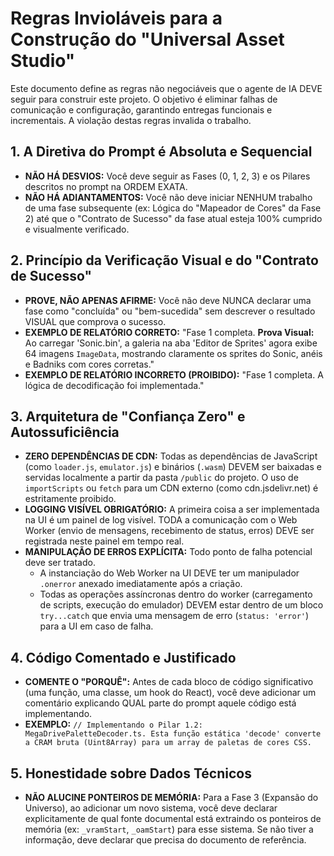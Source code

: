 # Regras Invioláveis para a Construção do "Universal Asset Studio"

Este documento define as regras não negociáveis que o agente de IA DEVE seguir para construir este projeto. O objetivo é eliminar falhas de comunicação e configuração, garantindo entregas funcionais e incrementais. A violação destas regras invalida o trabalho.

## 1. A Diretiva do Prompt é Absoluta e Sequencial

- **NÃO HÁ DESVIOS:** Você deve seguir as Fases (0, 1, 2, 3) e os Pilares descritos no prompt na ORDEM EXATA.
- **NÃO HÁ ADIANTAMENTOS:** Você não deve iniciar NENHUM trabalho de uma fase subsequente (ex: Lógica do "Mapeador de Cores" da Fase 2) até que o "Contrato de Sucesso" da fase atual esteja 100% cumprido e visualmente verificado.

## 2. Princípio da Verificação Visual e do "Contrato de Sucesso"

- **PROVE, NÃO APENAS AFIRME:** Você não deve NUNCA declarar uma fase como "concluída" ou "bem-sucedida" sem descrever o resultado VISUAL que comprova o sucesso.
- **EXEMPLO DE RELATÓRIO CORRETO:** "Fase 1 completa. **Prova Visual:** Ao carregar 'Sonic.bin', a galeria na aba 'Editor de Sprites' agora exibe 64 imagens `ImageData`, mostrando claramente os sprites do Sonic, anéis e Badniks com cores corretas."
- **EXEMPLO DE RELATÓRIO INCORRETO (PROIBIDO):** "Fase 1 completa. A lógica de decodificação foi implementada."

## 3. Arquitetura de "Confiança Zero" e Autossuficiência

- **ZERO DEPENDÊNCIAS DE CDN:** Todas as dependências de JavaScript (como `loader.js`, `emulator.js`) e binários (`.wasm`) DEVEM ser baixadas e servidas localmente a partir da pasta `/public` do projeto. O uso de `importScripts` ou `fetch` para um CDN externo (como cdn.jsdelivr.net) é estritamente proibido.
- **LOGGING VISÍVEL OBRIGATÓRIO:** A primeira coisa a ser implementada na UI é um painel de log visível. TODA a comunicação com o Web Worker (envio de mensagens, recebimento de status, erros) DEVE ser registrada neste painel em tempo real.
- **MANIPULAÇÃO DE ERROS EXPLÍCITA:** Todo ponto de falha potencial deve ser tratado.
    - A instanciação do Web Worker na UI DEVE ter um manipulador `.onerror` anexado imediatamente após a criação.
    - Todas as operações assíncronas dentro do worker (carregamento de scripts, execução do emulador) DEVEM estar dentro de um bloco `try...catch` que envia uma mensagem de erro (`status: 'error'`) para a UI em caso de falha.

## 4. Código Comentado e Justificado

- **COMENTE O "PORQUÊ":** Antes de cada bloco de código significativo (uma função, uma classe, um hook do React), você deve adicionar um comentário explicando QUAL parte do prompt aquele código está implementando.
- **EXEMPLO:** `// Implementando o Pilar 1.2: MegaDrivePaletteDecoder.ts. Esta função estática 'decode' converte a CRAM bruta (Uint8Array) para um array de paletas de cores CSS.`

## 5. Honestidade sobre Dados Técnicos

- **NÃO ALUCINE PONTEIROS DE MEMÓRIA:** Para a Fase 3 (Expansão do Universo), ao adicionar um novo sistema, você deve declarar explicitamente de qual fonte documental está extraindo os ponteiros de memória (ex: `_vramStart`, `_oamStart`) para esse sistema. Se não tiver a informação, deve declarar que precisa do documento de referência.